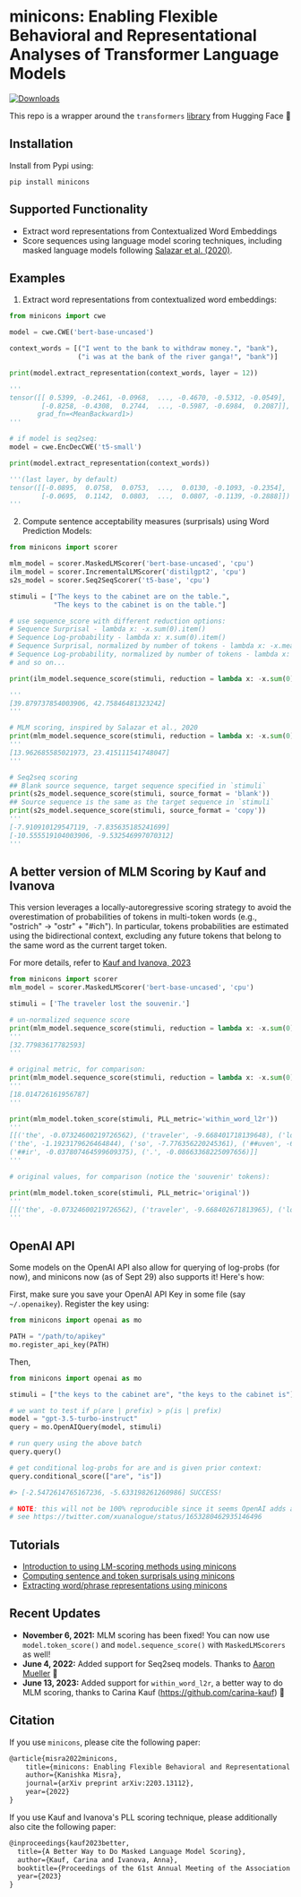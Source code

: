 # minicons: Enabling Flexible Behavioral and Representational Analyses of Transformer Language Models

[![Downloads](https://static.pepy.tech/personalized-badge/minicons?period=total&units=international_system&left_color=black&right_color=brightgreen&left_text=Downloads)](https://pepy.tech/project/minicons)

This repo is a wrapper around the `transformers` [library](https://huggingface.co/transformers) from Hugging Face :hugs:

<!-- TODO: Description-->



## Installation

Install from Pypi using:

```pip install minicons```

## Supported Functionality

- Extract word representations from Contextualized Word Embeddings
- Score sequences using language model scoring techniques, including masked language models following [Salazar et al. (2020)](https://www.aclweb.org/anthology/2020.acl-main.240.pdf).


## Examples

1. Extract word representations from contextualized word embeddings:

```py
from minicons import cwe

model = cwe.CWE('bert-base-uncased')

context_words = [("I went to the bank to withdraw money.", "bank"), 
                 ("i was at the bank of the river ganga!", "bank")]

print(model.extract_representation(context_words, layer = 12))

''' 
tensor([[ 0.5399, -0.2461, -0.0968,  ..., -0.4670, -0.5312, -0.0549],
        [-0.8258, -0.4308,  0.2744,  ..., -0.5987, -0.6984,  0.2087]],
       grad_fn=<MeanBackward1>)
'''

# if model is seq2seq:
model = cwe.EncDecCWE('t5-small')

print(model.extract_representation(context_words))

'''(last layer, by default)
tensor([[-0.0895,  0.0758,  0.0753,  ...,  0.0130, -0.1093, -0.2354],
        [-0.0695,  0.1142,  0.0803,  ...,  0.0807, -0.1139, -0.2888]])
'''
```

2. Compute sentence acceptability measures (surprisals) using Word Prediction Models:

```py
from minicons import scorer

mlm_model = scorer.MaskedLMScorer('bert-base-uncased', 'cpu')
ilm_model = scorer.IncrementalLMScorer('distilgpt2', 'cpu')
s2s_model = scorer.Seq2SeqScorer('t5-base', 'cpu')

stimuli = ["The keys to the cabinet are on the table.",
           "The keys to the cabinet is on the table."]

# use sequence_score with different reduction options: 
# Sequence Surprisal - lambda x: -x.sum(0).item()
# Sequence Log-probability - lambda x: x.sum(0).item()
# Sequence Surprisal, normalized by number of tokens - lambda x: -x.mean(0).item()
# Sequence Log-probability, normalized by number of tokens - lambda x: x.mean(0).item()
# and so on...

print(ilm_model.sequence_score(stimuli, reduction = lambda x: -x.sum(0).item()))

'''
[39.879737854003906, 42.75846481323242]
'''

# MLM scoring, inspired by Salazar et al., 2020
print(mlm_model.sequence_score(stimuli, reduction = lambda x: -x.sum(0).item()))
'''
[13.962685585021973, 23.415111541748047]
'''

# Seq2seq scoring
## Blank source sequence, target sequence specified in `stimuli`
print(s2s_model.sequence_score(stimuli, source_format = 'blank'))
## Source sequence is the same as the target sequence in `stimuli`
print(s2s_model.sequence_score(stimuli, source_format = 'copy'))
'''
[-7.910910129547119, -7.835635185241699]
[-10.555519104003906, -9.532546997070312]
'''
```

## A better version of MLM Scoring by Kauf and Ivanova

This version leverages a locally-autoregressive scoring strategy to avoid the overestimation of probabilities of tokens in multi-token words (e.g., "ostrich" -> "ostr" + "#ich"). In particular, tokens probabilities are estimated using the bidirectional context, excluding any future tokens that belong to the same word as the current target token.

For more details, refer to [Kauf and Ivanova, 2023](https://arxiv.org/abs/2305.10588)

```py
from minicons import scorer
mlm_model = scorer.MaskedLMScorer('bert-base-uncased', 'cpu')

stimuli = ['The traveler lost the souvenir.']

# un-normalized sequence score
print(mlm_model.sequence_score(stimuli, reduction = lambda x: -x.sum(0).item(), PLL_metric='within_word_l2r'))
'''
[32.77983617782593]
'''

# original metric, for comparison:
print(mlm_model.sequence_score(stimuli, reduction = lambda x: -x.sum(0).item(), PLL_metric='original'))
'''
[18.014726161956787]
'''

print(mlm_model.token_score(stimuli, PLL_metric='within_word_l2r'))
'''
[[('the', -0.07324600219726562), ('traveler', -9.668401718139648), ('lost', -6.955361366271973),
('the', -1.1923179626464844), ('so', -7.776356220245361), ('##uven', -6.989711761474609),
('##ir', -0.037807464599609375), ('.', -0.08663368225097656)]]
'''

# original values, for comparison (notice the 'souvenir' tokens):

print(mlm_model.token_score(stimuli, PLL_metric='original'))
'''
[[('the', -0.07324600219726562), ('traveler', -9.668402671813965), ('lost', -6.955359935760498), ('the', -1.192317008972168), ('so', -3.0517578125e-05), ('##uven', -0.0009250640869140625), ('##ir', -0.03780937194824219), ('.', -0.08663558959960938)]]
'''
```

## OpenAI API
Some models on the OpenAI API also allow for querying of log-probs (for now), and minicons now (as of Sept 29) also supports it! Here's how:

First, make sure you save your OpenAI API Key in some file (say `~/.openaikey`). Register the key using:
```py
from minicons import openai as mo

PATH = "/path/to/apikey"
mo.register_api_key(PATH)
```
Then,

```py
from minicons import openai as mo

stimuli = ["the keys to the cabinet are", "the keys to the cabinet is"]

# we want to test if p(are | prefix) > p(is | prefix)
model = "gpt-3.5-turbo-instruct"
query = mo.OpenAIQuery(model, stimuli)

# run query using the above batch
query.query()

# get conditional log-probs for are and is given prior context:
query.conditional_score(["are", "is"])

#> [-2.5472614765167236, -5.633198261260986] SUCCESS!

# NOTE: this will not be 100% reproducible since it seems OpenAI adds a little noise to its outputs.
# see https://twitter.com/xuanalogue/status/1653280462935146496
```

## Tutorials

- [Introduction to using LM-scoring methods using minicons](https://kanishka.xyz/post/minicons-running-large-scale-behavioral-analyses-on-transformer-lms/)
- [Computing sentence and token surprisals using minicons](examples/surprisals.md)
- [Extracting word/phrase representations using minicons](examples/word_representations.md)

## Recent Updates
- **November 6, 2021:** MLM scoring has been fixed! You can now use `model.token_score()` and `model.sequence_score()` with `MaskedLMScorers` as well!
- **June 4, 2022:** Added support for Seq2seq models. Thanks to [Aaron Mueller](https://github.com/aaronmueller) 🥳
- **June 13, 2023:** Added support for `within_word_l2r`, a better way to do MLM scoring, thanks to Carina Kauf (https://github.com/carina-kauf) 🥳

## Citation

If you use `minicons`, please cite the following paper:

```tex
@article{misra2022minicons,
    title={minicons: Enabling Flexible Behavioral and Representational Analyses of Transformer Language Models},
    author={Kanishka Misra},
    journal={arXiv preprint arXiv:2203.13112},
    year={2022}
}
```

If you use Kauf and Ivanova's PLL scoring technique, please additionally also cite the following paper:

```tex
@inproceedings{kauf2023better,
  title={A Better Way to Do Masked Language Model Scoring},
  author={Kauf, Carina and Ivanova, Anna},
  booktitle={Proceedings of the 61st Annual Meeting of the Association for Computational Linguistics (Volume 1: Long Papers)},
  year={2023}
}
```
